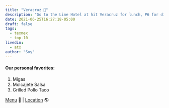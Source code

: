 ```yaml
---
title: "Veracruz 🌮"
description: "Go to the Line Hotel at hit Veracruz for lunch, P6 for dinner, or Alfred's for coffee. Or get a pool pass and do all three."
date: 2021-06-25T16:27:18-05:00
draft: false
tags:
  - texmex
  - top-10
livedin:
  - atx
author: "Soy"
---
```


#### Our personal favorites:

1. Migas
2. Molcajete Salsa
3. Grilled Pollo Taco

[Menu](https://direct.chownow.com/order/13672/locations/33149) 📖  |  [Location](https://g.page/veracruzallnatural-linehotel?share) 🌎
